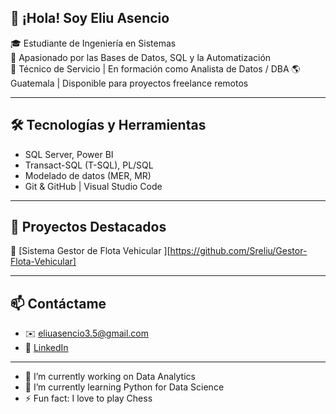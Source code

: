 ## 👋 ¡Hola! Soy Eliu Asencio

🎓 Estudiante de Ingeniería en Sistemas  
🧠 Apasionado por las Bases de Datos, SQL y la Automatización  
💼 Técnico de Servicio | En formación como Analista de Datos / DBA 
🌎 Guatemala | Disponible para proyectos freelance remotos
  

---

## 🛠️ Tecnologías y Herramientas

- SQL Server, Power BI
- Transact-SQL (T-SQL), PL/SQL
- Modelado de datos (MER, MR)
- Git & GitHub | Visual Studio Code

---

## 📁 Proyectos Destacados

🔹 [Sistema Gestor de Flota Vehicular ][https://github.com/Sreliu/Gestor-Flota-Vehicular]


---

## 📫 Contáctame

- ✉️ eliuasencio3.5@gmail.com
- 💼 [LinkedIn](https://www.linkedin.com/in/eliu-asencio-910aba308/)

---

- 🔭 I’m currently working on Data Analytics
- 🌱 I’m currently learning Python for Data Science
- ⚡ Fun fact: I love to play Chess
